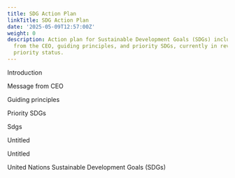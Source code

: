 ```yaml
---
title: SDG Action Plan
linkTitle: SDG Action Plan
date: '2025-05-09T12:57:00Z'
weight: 0
description: Action plan for Sustainable Development Goals (SDGs) includes a message
  from the CEO, guiding principles, and priority SDGs, currently in review with high
  priority status.
---
```



<!-- Unsupported block type: embed -->



Introduction 

Message from CEO 

Guiding principles 

Priority SDGs

Sdgs

<!-- Unsupported block type: unsupported -->

Untitled 

Untitled

United Nations Sustainable Development Goals (SDGs)



<!-- Unsupported block type: child_database -->


